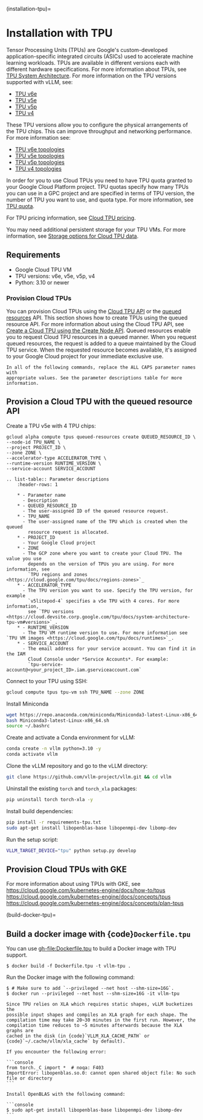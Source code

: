 (installation-tpu)=

# Installation with TPU

Tensor Processing Units (TPUs) are Google's custom-developed application-specific
integrated circuits (ASICs) used to accelerate machine learning workloads. TPUs
are available in different versions each with different hardware specifications.
For more information about TPUs, see [TPU System Architecture](https://cloud.google.com/tpu/docs/system-architecture-tpu-vm).
For more information on the TPU versions supported with vLLM, see:

- [TPU v6e](https://cloud.google.com/tpu/docs/v6e)
- [TPU v5e](https://cloud.google.com/tpu/docs/v5e)
- [TPU v5p](https://cloud.google.com/tpu/docs/v5p)
- [TPU v4](https://cloud.google.com/tpu/docs/v4)

These TPU versions allow you to configure the physical arrangements of the TPU
chips. This can improve throughput and networking performance. For more
information see:

- [TPU v6e topologies](https://cloud.google.com/tpu/docs/v6e#configurations)
- [TPU v5e topologies](https://cloud.google.com/tpu/docs/v5e#tpu-v5e-config)
- [TPU v5p topologies](https://cloud.google.com/tpu/docs/v5p#tpu-v5p-config)
- [TPU v4 topologies](https://cloud.google.com/tpu/docs/v4#tpu-v4-config)

In order for you to use Cloud TPUs you need to have TPU quota granted to your
Google Cloud Platform project. TPU quotas specify how many TPUs you can use in a
GPC project and are specified in terms of TPU version, the number of TPU you
want to use, and quota type. For more information, see [TPU quota](https://cloud.google.com/tpu/docs/quota#tpu_quota).

For TPU pricing information, see [Cloud TPU pricing](https://cloud.google.com/tpu/pricing).

You may need additional persistent storage for your TPU VMs. For more
information, see [Storage options for Cloud TPU data](https://cloud.devsite.corp.google.com/tpu/docs/storage-options).

## Requirements

- Google Cloud TPU VM
- TPU versions: v6e, v5e, v5p, v4
- Python: 3.10 or newer

### Provision Cloud TPUs

You can provision Cloud TPUs using the [Cloud TPU API](https://cloud.google.com/tpu/docs/reference/rest)
or the [queued resources](https://cloud.google.com/tpu/docs/queued-resources)
API. This section shows how to create TPUs using the queued resource API. For
more information about using the Cloud TPU API, see [Create a Cloud TPU using the Create Node API](https://cloud.google.com/tpu/docs/managing-tpus-tpu-vm#create-node-api).
Queued resources enable you to request Cloud TPU resources in a queued manner.
When you request queued resources, the request is added to a queue maintained by
the Cloud TPU service. When the requested resource becomes available, it's
assigned to your Google Cloud project for your immediate exclusive use.

```{note}
In all of the following commands, replace the ALL CAPS parameter names with
appropriate values. See the parameter descriptions table for more information.
```

## Provision a Cloud TPU with the queued resource API

Create a TPU v5e with 4 TPU chips:

```console
gcloud alpha compute tpus queued-resources create QUEUED_RESOURCE_ID \
--node-id TPU_NAME \
--project PROJECT_ID \
--zone ZONE \
--accelerator-type ACCELERATOR_TYPE \
--runtime-version RUNTIME_VERSION \
--service-account SERVICE_ACCOUNT
```

```{eval-rst}
.. list-table:: Parameter descriptions
    :header-rows: 1

    * - Parameter name
      - Description
    * - QUEUED_RESOURCE_ID
      - The user-assigned ID of the queued resource request.
    * - TPU_NAME
      - The user-assigned name of the TPU which is created when the queued
        resource request is allocated.
    * - PROJECT_ID
      - Your Google Cloud project
    * - ZONE
      - The GCP zone where you want to create your Cloud TPU. The value you use
        depends on the version of TPUs you are using. For more information, see
        `TPU regions and zones <https://cloud.google.com/tpu/docs/regions-zones>`_
    * - ACCELERATOR_TYPE
      - The TPU version you want to use. Specify the TPU version, for example
        `v5litepod-4` specifies a v5e TPU with 4 cores. For more information,
        see `TPU versions <https://cloud.devsite.corp.google.com/tpu/docs/system-architecture-tpu-vm#versions>`_.
    * - RUNTIME_VERSION
      - The TPU VM runtime version to use. For more information see `TPU VM images <https://cloud.google.com/tpu/docs/runtimes>`_.
    * - SERVICE_ACCOUNT
      - The email address for your service account. You can find it in the IAM
        Cloud Console under *Service Accounts*. For example:
        `tpu-service-account@<your_project_ID>.iam.gserviceaccount.com`
```

Connect to your TPU using SSH:

```bash
gcloud compute tpus tpu-vm ssh TPU_NAME --zone ZONE
```

Install Miniconda

```bash
wget https://repo.anaconda.com/miniconda/Miniconda3-latest-Linux-x86_64.sh
bash Miniconda3-latest-Linux-x86_64.sh
source ~/.bashrc
```

Create and activate a Conda environment for vLLM:

```bash
conda create -n vllm python=3.10 -y
conda activate vllm
```

Clone the vLLM repository and go to the vLLM directory:

```bash
git clone https://github.com/vllm-project/vllm.git && cd vllm
```

Uninstall the existing `torch` and `torch_xla` packages:

```bash
pip uninstall torch torch-xla -y
```

Install build dependencies:

```bash
pip install -r requirements-tpu.txt
sudo apt-get install libopenblas-base libopenmpi-dev libomp-dev
```

Run the setup script:

```bash
VLLM_TARGET_DEVICE="tpu" python setup.py develop
```

## Provision Cloud TPUs with GKE

For more information about using TPUs with GKE, see
<https://cloud.google.com/kubernetes-engine/docs/how-to/tpus>
<https://cloud.google.com/kubernetes-engine/docs/concepts/tpus>
<https://cloud.google.com/kubernetes-engine/docs/concepts/plan-tpus>

(build-docker-tpu)=

## Build a docker image with {code}`Dockerfile.tpu`

You can use <gh-file:Dockerfile.tpu> to build a Docker image with TPU support.

```console
$ docker build -f Dockerfile.tpu -t vllm-tpu .
```

Run the Docker image with the following command:

```console
$ # Make sure to add `--privileged --net host --shm-size=16G`.
$ docker run --privileged --net host --shm-size=16G -it vllm-tpu
```

```{note}
Since TPU relies on XLA which requires static shapes, vLLM bucketizes the
possible input shapes and compiles an XLA graph for each shape. The
compilation time may take 20~30 minutes in the first run. However, the
compilation time reduces to ~5 minutes afterwards because the XLA graphs are
cached in the disk (in {code}`VLLM_XLA_CACHE_PATH` or {code}`~/.cache/vllm/xla_cache` by default).
```

````{tip}
If you encounter the following error:

```console
from torch._C import *  # noqa: F403
ImportError: libopenblas.so.0: cannot open shared object file: No such
file or directory
```

Install OpenBLAS with the following command:

```console
$ sudo apt-get install libopenblas-base libopenmpi-dev libomp-dev
```
````
